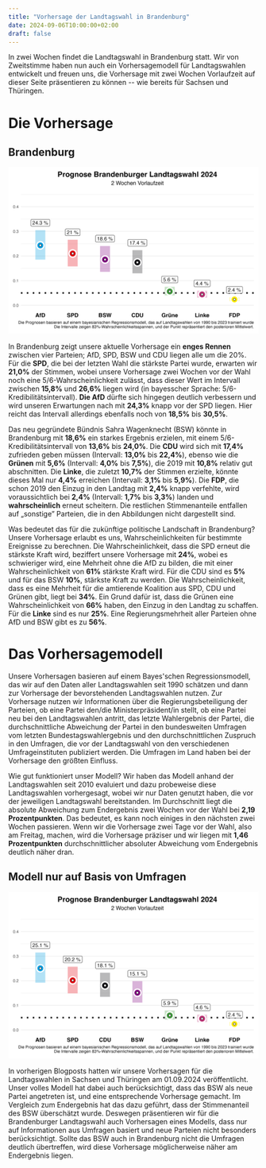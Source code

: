 ```yaml
---
title: "Vorhersage der Landtagswahl in Brandenburg"
date: 2024-09-06T10:00:00+02:00
draft: false
---
```


In zwei Wochen findet die Landtagswahl in Brandenburg statt. Wir von Zweitstimme haben nun auch ein Vorhersagemodell für Landtagswahlen entwickelt und freuen uns, die Vorhersage mit zwei Wochen Vorlaufzeit auf dieser Seite präsentieren zu können -- wie bereits für Sachsen und Thüringen.

# Die Vorhersage

## Brandenburg

![Wahlprognose Brandenburg](./fig/fig_fcst_bb_2weekslead_de.png)

In Brandenburg zeigt unsere aktuelle Vorhersage ein **enges Rennen** zwischen vier Parteien; AfD, SPD, BSW und CDU liegen alle um die 20%. Für die **SPD**, die bei der letzten Wahl die stärkste Partei wurde, erwarten wir **21,0%** der Stimmen, wobei unsere Vorhersage zwei Wochen vor der Wahl noch eine 5/6-Wahrscheinlichkeit zulässt, dass dieser Wert im Intervall zwischen **15,8%** und **26,6%** liegen wird (in bayesscher Sprache: 5/6-Kredibilitätsintervall). **Die AfD** dürfte sich hingegen deutlich verbessern und wird unseren Erwartungen nach mit **24,3%** knapp vor der SPD liegen. Hier reicht das Intervall allerdings ebenfalls noch von **18,5%** bis **30,5%**.

Das neu gegründete Bündnis Sahra Wagenknecht (BSW) könnte in Brandenburg mit **18,6%** ein starkes Ergebnis erzielen, mit einem 5/6-Kredibilitätsintervall von **13,6%** bis **24,0%**. Die **CDU** wird sich mit **17,4%** zufrieden geben müssen (Intervall: **13,0%** bis **22,4%**), ebenso wie die **Grünen** mit **5,6%** (Intervall: **4,0%** bis **7,5%**), die 2019 mit **10,8%** relativ gut abschnitten. Die **Linke**, die zuletzt **10,7%** der Stimmen erzielte, könnte dieses Mal nur **4,4%** erreichen (Intervall: **3,1%** bis **5,9%**). Die **FDP**, die schon 2019 den Einzug in den Landtag mit **2,4%** knapp verfehlte, wird voraussichtlich bei **2,4%** (Intervall: **1,7%** bis **3,3%**) landen und **wahrscheinlich** erneut scheitern. Die restlichen Stimmenanteile entfallen auf „sonstige” Parteien, die in den Abbildungen nicht dargestellt sind.

Was bedeutet das für die zukünftige politische Landschaft in Brandenburg? Unsere Vorhersage erlaubt es uns, Wahrscheinlichkeiten für bestimmte Ereignisse zu berechnen. Die Wahrscheinlichkeit, dass die SPD erneut die stärkste Kraft wird, beziffert unsere Vorhersage mit **24%**, wobei es schwieriger wird, eine Mehrheit ohne die AfD zu bilden, die mit einer Wahrscheinlichkeit von **61%** stärkste Kraft wird. Für die CDU sind es **5%** und für das BSW **10%**, stärkste Kraft zu werden. Die Wahrscheinlichkeit, dass es eine Mehrheit für die amtierende Koalition aus SPD, CDU und Grünen gibt, liegt bei **34%**. Ein Grund dafür ist, dass die Grünen eine Wahrscheinlichkeit von **66%** haben, den Einzug in den Landtag zu schaffen. Für die **Linke** sind es nur **25%**. Eine Regierungsmehrheit aller Parteien ohne AfD und BSW gibt es zu **56%**.


# Das Vorhersagemodell

Unsere Vorhersagen basieren auf einem Bayes'schen Regressionsmodell, das wir auf den Daten aller Landtagswahlen seit 1990 schätzen und dann zur Vorhersage der bevorstehenden Landtagswahlen nutzen. Zur Vorhersage nutzen wir Informationen über die Regierungsbeteiligung der Parteien, ob eine Partei den/die Ministerpräsident/in stellt, ob eine Partei neu bei den Landtagswahlen antritt, das letzte Wahlergebnis der Partei, die durchschnittliche Abweichung der Partei in den bundesweiten Umfragen vom letzten Bundestagswahlergebnis und den durchschnittlichen Zuspruch in den Umfragen, die vor der Landtagswahl von den verschiedenen Umfrageinstituten publiziert werden. Die Umfragen im Land haben bei der Vorhersage den größten Einfluss.

Wie gut funktioniert unser Modell? Wir haben das Modell anhand der Landtagswahlen seit 2010 evaluiert und dazu probeweise diese Landtagswahlen vorhergesagt, wobei wir nur Daten genutzt haben, die vor der jeweiligen Landtagswahl bereitstanden. Im Durchschnitt liegt die absolute Abweichung zum Endergebnis zwei Wochen vor der Wahl bei **2,19 Prozentpunkten**. Das bedeutet, es kann noch einiges in den nächsten zwei Wochen passieren. Wenn wir die Vorhersage zwei Tage vor der Wahl, also am Freitag, machen, wird die Vorhersage präziser und wir liegen mit **1,46 Prozentpunkten** durchschnittlicher absoluter Abweichung vom Endergebnis deutlich näher dran. 


## Modell nur auf Basis von Umfragen

![Wahlprognose Thüringen](./fig/fig_fcstpoll_bb_2weekslead_de.png)

In vorherigen Blogposts hatten wir unsere Vorhersagen für die Landtagswahlen in Sachsen und Thüringen am 01.09.2024 veröffentlicht. Unser volles Modell hat dabei auch berücksichtigt, dass das BSW als neue Partei angetreten ist, und eine entsprechende Vorhersage gemacht. Im Vergleich zum Endergebnis hat das dazu geführt, dass der Stimmenanteil des BSW überschätzt wurde. Deswegen präsentieren wir für die Brandenburger Landtagswahl auch Vorhersagen eines Modells, dass nur auf Informationen aus Umfragen basiert und neue Parteien nicht besonders berücksichtigt. Sollte das BSW auch in Brandenburg nicht die Umfragen deutlich übertreffen, wird diese Vorhersage möglicherweise näher am Endergebnis liegen.

